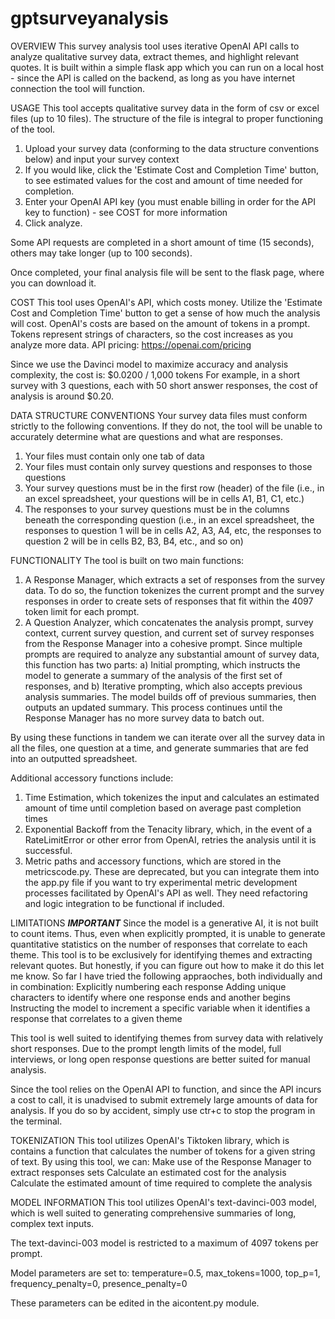 # gptsurveyanalysis
OVERVIEW
This survey analysis tool uses iterative OpenAI API calls to analyze qualitative survey data, extract themes, and highlight relevant quotes. It is built within a simple flask app 
which you can run on a local host - since the API is called on the backend, as long as you have internet connection the tool will function.


USAGE
This tool accepts qualitative survey data in the form of csv or excel files (up to 10 files). The structure of the file is integral to proper functioning of the tool.
1) Upload your survey data (conforming to the data structure conventions below) and input your survey context
2) If you would like, click the 'Estimate Cost and Completion Time' button, to see estimated values for the cost and amount of time needed for completion.
3) Enter your OpenAI API key (you must enable billing in order for the API key to function) - see COST for more information
4) Click analyze. 

Some API requests are completed in a short amount of time (15 seconds), others may take longer (up to 100 seconds).

Once completed, your final analysis file will be sent to the flask page, where you can download it. 


COST
This tool uses OpenAI's API, which costs money. Utilize the 'Estimate Cost and Completion Time' button to get a sense of how much the analysis will cost. 
OpenAI's costs are based on the amount of tokens in a prompt. Tokens represent strings of characters, so the cost increases as you analyze more data.
API pricing: https://openai.com/pricing

Since we use the Davinci model to maximize accuracy and analysis complexity, the cost is: $0.0200 / 1,000 tokens
For example, in a short survey with 3 questions, each with 50 short answer responses, the cost of analysis is around $0.20. 


DATA STRUCTURE CONVENTIONS
Your survey data files must conform strictly to the following conventions. If they do not, the tool will be unable to accurately determine what are questions and what are responses.
1) Your files must contain only one tab of data
2) Your files must contain only survey questions and responses to those questions
3) Your survey questions must be in the first row (header) of the file (i.e., in an excel spreadsheet, your questions will be in cells A1, B1, C1, etc.)
4) The responses to your survey questions must be in the columns beneath the corresponding question (i.e., in an excel spreadsheet, the responses to question 1 will be in cells A2, A3, A4, etc, the responses to question 2 will be in cells B2, B3, B4, etc., and so on)


FUNCTIONALITY
The tool is built on two main functions:
1) A Response Manager, which extracts a set of responses from the survey data. To do so, the function tokenizes the current prompt and the survey responses in order to create sets of responses that fit within the 4097 token limit for each prompt. 
2) A Question Analyzer, which concatenates the analysis prompt, survey context, current survey question, and current set of survey responses from the Response Manager into a cohesive prompt. Since multiple prompts are required to analyze any substantial amount of survey data, this function has two parts:
    a) Initial prompting, which instructs the model to generate a summary of the analysis of the first set of responses, and
    b) Iterative prompting, which also accepts previous analysis summaries. The model builds off of previous summaries, then outputs an updated summary. This process continues until
        the Response Manager has no more survey data to batch out.

By using these functions in tandem we can iterate over all the survey data in all the files, one question at a time, and generate summaries that are fed into an outputted spreadsheet.
        
Additional accessory functions include:
1) Time Estimation, which tokenizes the input and calculates an estimated amount of time until completion based on average past completion times
2) Exponential Backoff from the Tenacity library, which, in the event of a RateLimitError or other error from OpenAI, retries the analysis until it is successful.
3) Metric paths and accessory functions, which are stored in the metricscode.py. These are deprecated, but you can integrate them into the app.py file if you want to try experimental metric development processes facilitated by OpenAI's API as well. They need refactoring and logic integration to be functional if included.


LIMITATIONS
***IMPORTANT*** Since the model is a generative AI, it is not built to count items. Thus, even when explicitly prompted, it is unable to generate quantitative statistics on the number of responses that correlate to each theme. This tool is to be exclusively for identifying themes and extracting relevant quotes. But honestly, if you can figure out how to make it do this let me know. So far I have tried the following appraoches, both individually and in combination:
    Explicitly numbering each response
    Adding unique characters to identify where one response ends and another begins
    Instructing the model to increment a specific variable when it identifies a response that correlates to a given theme


This tool is well suited to identifying themes from survey data with relatively short responses. Due to the prompt length limits of the model, full interviews, or long open response questions are better suited for manual analysis. 

Since the tool relies on the OpenAI API to function, and since the API incurs a cost to call, it is unadvised to submit extremely large amounts of data for analysis. If you do so by accident, simply use ctr+c to stop the program in the terminal.


TOKENIZATION
This tool utilizes OpenAI's Tiktoken library, which is contains a function that calculates the number of tokens for a given string of text. By using this tool, we can:
    Make use of the Response Manager to extract responses sets
    Calculate an estimated cost for the analysis
    Calculate the estimated amount of time required to complete the analysis


MODEL INFORMATION
This tool utilizes OpenAI's text-davinci-003 model, which is well suited to generating comprehensive summaries of long, complex text inputs.

The text-davinci-003 model is restricted to a maximum of 4097 tokens per prompt.

Model parameters are set to:
      temperature=0.5,
      max_tokens=1000,
      top_p=1,
      frequency_penalty=0,
      presence_penalty=0

These parameters can be edited in the aicontent.py module.
